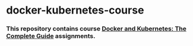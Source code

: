 # docker-kubernetes-course
### This repository contains course [Docker and Kubernetes: The Complete Guide](https://www.udemy.com/course/docker-and-kubernetes-the-complete-guide/) assignments. 
